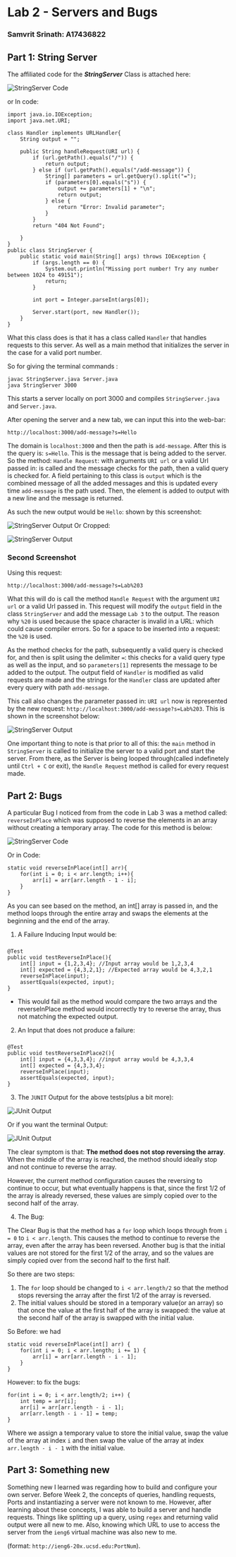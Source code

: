 # Lab 2 - Servers and Bugs
### Samvrit Srinath: A17436822

## **Part 1**: String Server

The affiliated code for the ***StringServer*** Class is attached here: 

![StringServer Code](./images/StringServer1.png)

or In code: 

	import java.io.IOException;
	import java.net.URI;

	class Handler implements URLHandler{
		String output = "";

		public String handleRequest(URI url) {
			if (url.getPath().equals("/")) {
				return output;
			} else if (url.getPath().equals("/add-message")) {
				String[] parameters = url.getQuery().split("=");
				if (parameters[0].equals("s")) {
					output += parameters[1] + "\n";
					return output;
				} else {
					return "Error: Invalid parameter";
				}
			}
			return "404 Not Found";

		}
	}
	public class StringServer {
		public static void main(String[] args) throws IOException {
			if (args.length == 0) {
				System.out.println("Missing port number! Try any number between 1024 to 49151");
				return;
			}

			int port = Integer.parseInt(args[0]);

			Server.start(port, new Handler());
		}
	}


What this class does is that it has a class called `Handler` that handles requests to this server. As well as a main method that initializes the server in the case for a valid port number.  

So for giving the terminal commands :

	javac StringServer.java Server.java
	java StringServer 3000

This starts a server locally on port 3000 and compiles `StringServer.java` and `Server.java`.

After opening the server and a new tab, we can input this into the web-bar:

`http://localhost:3000/add-message?s=Hello`

The domain is `localhost:3000` and then the path is `add-message`. After this is the query is: `s=Hello`. This is the message that is being added to the server. So the method: `Handle Request`: with arguments `URI url` or a valid Url passed in: is called and the message checks for the path, then a valid query is checked for. A field pertaining to this class is `output` which is the combined message of all the added messages and this is updated every time `add-message` is the path used. Then, the element is added to output with a new line and the message is returned. 

As such the new output would be `Hello`: shown by this screenshot:

![StringServer Output](./images/Output1.png)
Or Cropped:

![StringServer Output](./images/Output1_Closeup.png)

### Second Screenshot

Using this request:

`http://localhost:3000/add-message?s=Lab%203`

What this will do is call the method `Handle Request` with the argument `URI url` or a valid Url passed in.
This request will modify the `output` field in the class `StringServer` and add the message `Lab 3` to the output. The reason why `%20` is used because the space character is invalid in a URL: which could cause compiler errors. So for a space to be inserted into a request: the `%20` is used.

As the method checks for the path, subsequently a valid query is checked for, and then is split using the delimiter `=`: this checks for a valid query type as well as the input, and so `parameters[1]` represents the message to be added to the output. The output field of `Handler` is modified as valid requests are made and the strings for the `Handler` class are updated after every query with path `add-message`.

This call also changes the parameter passed in: `URI url` now is represented by the new request: 
`http://localhost:3000/add-message?s=Lab%203`. This is shown in the screenshot below:

![StringServer Output](./images/Output2_Cropped.png)

One important thing to note is that prior to all of this: the `main` method in `StringServer` is called to initialize the server to a valid port and start the server. From there, as the Server is being looped through(called indefinetely until `Ctrl + C` or exit), the `Handle Request` method is called for every request made. 

## **Part 2**: Bugs

A particular Bug I noticed from from the code in Lab 3 was a method called: `reverseInPlace` which was supposed to reverse the elements in an array without creating a temporary array. The code for this method is below: 

![StringServer Code](./images/Bug_Prog.png)

Or in Code:

	static void reverseInPlace(int[] arr){
		for(int i = 0; i < arr.length; i++){
			arr[i] = arr[arr.length - 1 - i];
		}
	}

As you can see based on the method, an int[] array is passed in, and the method loops through the entire array and swaps the elements at the beginning and the end of the array. 

1. A Failure Inducing Input would be: 
###

	@Test
	public void testReverseInPlace(){
		int[] input = {1,2,3,4}; //Input array would be 1,2,3,4
		int[] expected = {4,3,2,1}; //Expected array would be 4,3,2,1
		reverseInPlace(input);
		assertEquals(expected, input);
	}

- This would fail as the method would compare the two arrays and the reverseInPlace method would incorrectly try to reverse the array, thus not matching the expected output.

2. An Input that does not produce a failure: 

###
	@Test
	public void testReverseInPlace2(){
		int[] input = {4,3,3,4}; //input array would be 4,3,3,4
		int[] expected = {4,3,3,4};
		reverseInPlace(input);
		assertEquals(expected, input);
	}

3. The `JUNIT` Output for the above tests(plus a bit more):

![JUnit Output](./images/Tests_VS.png)

Or if you want the terminal Output:

![JUnit Output](./images/Tests_Terminal.png)

The clear symptom is that: **The method does not stop reversing the array**. When the middle of the array is reached, the method should ideally stop and not continue to reverse the array. 

However, the current method configuration causes the reversing to continue to occur, but what eventually happens is that, since the first 1/2 of the array is already reversed, these values are simply copied over to the second half of the array.


4. The Bug:

The Clear Bug is that the method has a `for` loop which loops through from `i = 0` to `i < arr.length`. This causes the method to continue to reverse the array, even after the array has been reversed. Another bug is that the initial values are not stored for the first 1/2 of the array, and so the values are simply copied over from the second half to the first half. 

So there are two steps:

1. The `for` loop should be changed to `i < arr.length/2` so that the method stops reversing the array after the first 1/2 of the array is reversed.
2. The initial values should be stored in a temporary value(or an array) so that once the value at the first half of the array is swapped: the value at the second half of the array is swapped with the initial value. 

So Before: we had

	static void reverseInPlace(int[] arr) {
    	for(int i = 0; i < arr.length; i += 1) {
      		arr[i] = arr[arr.length - i - 1];
    	}
  	}

However: to fix the bugs:

	for(int i = 0; i < arr.length/2; i++) {
		int temp = arr[i];
		arr[i] = arr[arr.length - i - 1];
		arr[arr.length - i - 1] = temp;
    }

Where we assign a temporary value to store the initial value, swap the value of the array at index `i` and then swap the value of the array at index 
`arr.length - i - 1` with the initial value.



## **Part 3**: Something new

Something new I learned was regarding how to build and configure your own server. Before Week 2, the concepts of queries, handling requests, Ports and instantiazing a server were not known to me. However, after learning about these concepts, I was able to build a server and handle requests. Things like splitting up a query, using `regex` and returning valid output were all new to me. Also, knowing which URL to use to access the server from the `ieng6` virtual machine was also new to me.
 
(format: `http://ieng6-20x.ucsd.edu:PortNum`).


